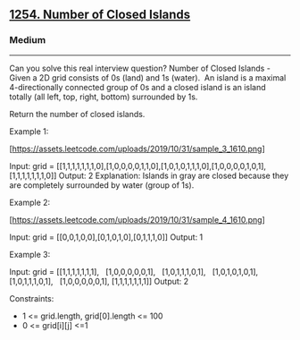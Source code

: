 <h2><a href="https://leetcode.com/problems/number-of-closed-islands/">1254. Number of Closed Islands</a></h2><h3>Medium</h3><hr>Can you solve this real interview question? Number of Closed Islands - Given a 2D grid consists of 0s (land) and 1s (water).  An island is a maximal 4-directionally connected group of 0s and a closed island is an island totally (all left, top, right, bottom) surrounded by 1s.

Return the number of closed islands.

Example 1:

[https://assets.leetcode.com/uploads/2019/10/31/sample_3_1610.png]

Input: grid = [[1,1,1,1,1,1,1,0],[1,0,0,0,0,1,1,0],[1,0,1,0,1,1,1,0],[1,0,0,0,0,1,0,1],[1,1,1,1,1,1,1,0]]
Output: 2
Explanation:
Islands in gray are closed because they are completely surrounded by water (group of 1s).

Example 2:

[https://assets.leetcode.com/uploads/2019/10/31/sample_4_1610.png]

Input: grid = [[0,0,1,0,0],[0,1,0,1,0],[0,1,1,1,0]]
Output: 1

Example 3:

Input: grid = [[1,1,1,1,1,1,1],
               [1,0,0,0,0,0,1],
               [1,0,1,1,1,0,1],
               [1,0,1,0,1,0,1],
               [1,0,1,1,1,0,1],
               [1,0,0,0,0,0,1],
               [1,1,1,1,1,1,1]]
Output: 2

Constraints:

- 1 <= grid.length, grid[0].length <= 100
- 0 <= grid[i][j] <=1

